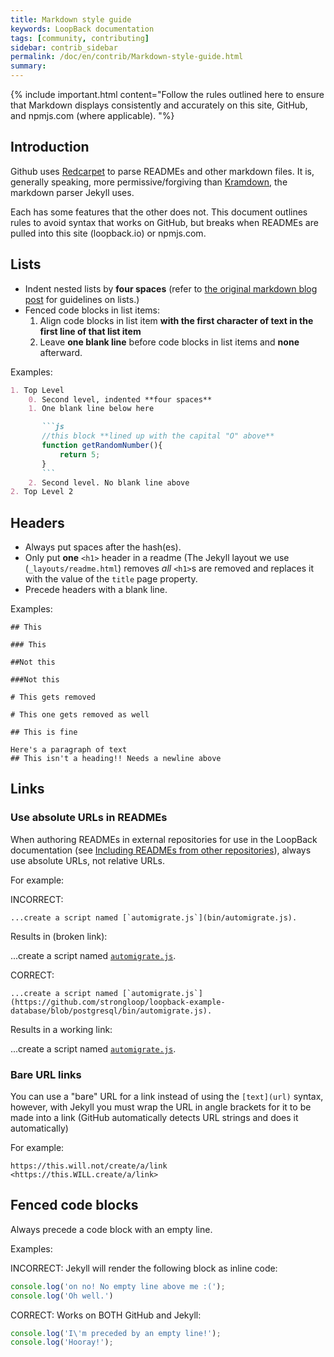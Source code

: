 ```yaml
---
title: Markdown style guide
keywords: LoopBack documentation
tags: [community, contributing]
sidebar: contrib_sidebar
permalink: /doc/en/contrib/Markdown-style-guide.html
summary:
---
```


{% include important.html content="Follow the rules outlined here to ensure that Markdown displays consistently and accurately on this site, GitHub, and npmjs.com (where applicable).
"%}

## Introduction

Github uses [Redcarpet](https://github.com/vmg/redcarpet/) to parse READMEs and other markdown files. It is, generally speaking, more permissive/forgiving than [Kramdown](https://github.com/gettalong/kramdown), the markdown parser Jekyll uses.

Each has some features that the other does not. This document outlines rules to avoid syntax that works on GitHub, but breaks when READMEs are pulled into this site (loopback.io) or npmjs.com.

## Lists

- Indent nested lists by **four spaces** (refer to [the original markdown blog post](http://daringfireball.net/projects/markdown/syntax#list) for guidelines on lists.)
- Fenced code blocks in list items:
    1. Align code blocks in list item **with the first character of text in the first line of that list item**
    2. Leave **one blank line** before code blocks in list items and **none** afterward.

Examples:

````md
1. Top Level
    0. Second level, indented **four spaces**
    1. One blank line below here

       ```js
       //this block **lined up with the capital "O" above**
       function getRandomNumber(){
           return 5;
       }
       ```
    2. Second level. No blank line above
2. Top Level 2
````

## Headers

- Always put spaces after the hash(es).
- Only put **one** `<h1>` header in a readme (The Jekyll layout we use (`_layouts/readme.html`) removes *all* `<h1>`s are removed and replaces it with the value of the `title` page property.
- Precede headers with a blank line.

Examples:

````
## This

### This

##Not this

###Not this

# This gets removed

# This one gets removed as well

## This is fine

Here's a paragraph of text
## This isn't a heading!! Needs a newline above
````

## Links

### Use absolute URLs in READMEs

When authoring READMEs in external repositories for use in the LoopBack documentation (see [Including READMEs from other repositories](Including-READMEs.html)),
always use absolute URLs, not relative URLs.  

For example:

INCORRECT:

```
...create a script named [`automigrate.js`](bin/automigrate.js).
```

Results in (broken link):

...create a script named [`automigrate.js`](bin/automigrate.js).

CORRECT:

```
...create a script named [`automigrate.js`](https://github.com/strongloop/loopback-example-database/blob/postgresql/bin/automigrate.js).
```

Results in a working link:

...create a script named [`automigrate.js`](https://github.com/strongloop/loopback-example-database/blob/postgresql/bin/automigrate.js).

### Bare URL links

You can use a "bare" URL for a link instead of using the `[text](url)` syntax,
however, with Jekyll you must wrap the URL in angle brackets for it to be made
into a link (GitHub automatically detects URL strings and does it automatically)

For example:

```
https://this.will.not/create/a/link
<https://this.WILL.create/a/link>
```

## Fenced code blocks

Always precede a code block with an empty line.

Examples:

INCORRECT: Jekyll will render the following block as inline code:
```js
console.log('on no! No empty line above me :(');
console.log('Oh well.')
```

CORRECT: Works on BOTH GitHub and Jekyll:

```js
console.log('I\'m preceded by an empty line!');
console.log('Hooray!');
```
